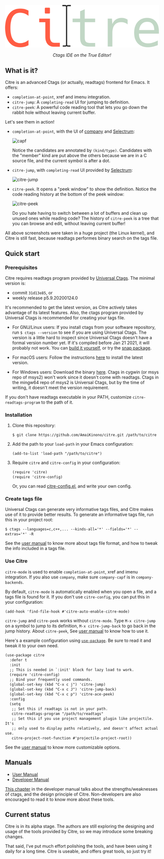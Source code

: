 <p align="center">
  <img src="logo.svg" alt="logo">
</p>

<p align="center"><i>Ctags IDE on the True Editor!</i></p>

## What is it?

Citre is an advanced Ctags (or actually, readtags) frontend for Emacs. It
offers:

- `completion-at-point`, xref and imenu integration.
- `citre-jump`: A `completing-read` UI for jumping to definition.
- `citre-peek`: A powerful code reading tool that lets you go down the rabbit
  hole without leaving current buffer.

Let's see them in action!

- `completion-at-point`, with the UI of
  [company](https://company-mode.github.io/) and
  [Selectrum](https://github.com/raxod502/selectrum):

  ![capf](capf.jpg)

  Notice the candidates are annotated by `(kind/type)`. Candidates with the
  "member" kind are put above the others because we are in a C source file, and
  the current symbol is after a dot.

- `citre-jump`, with `completing-read` UI provided by
  [Selectrum](https://github.com/raxod502/selectrum):

  ![citre-jump](citre-jump.jpg)

- `citre-peek`. It opens a "peek window" to show the definition. Notice the
  code reading history at the bottom of the peek window:

  ![citre-peek](citre-peek.jpg)

  Do you hate having to switch between a lot of buffers and clean up unused
  ones while reading code? The history of `citre-peek` is a tree that you can
  browse and edit, without leaving current buffer!

All above screenshots were taken in a huge project (the Linux kernel), and
Citre is still fast, because readtags performes binary search on the tags file.

## Quick start

### Prerequisites

Citre requires readtags program provided by [Universal
Ctags](https://github.com/universal-ctags/ctags). The minimal version is:

- commit `31d13e85`, or
- weekly release p5.9.20200124.0

It's recommended to get the latest version, as Citre actively takes advantage
of its latest features. Also, the ctags program provided by Universal Ctags is
recommended for creating your tags file.

- For GNU/Linux users: If you install ctags from your software repository, run
  `$ ctags --version` to see if you are using Universal Ctags. The version is a
  little hard to inspect since Universal Ctags doesn't have a formal version
  number yet. If it's compiled before Jan 21 2021, it will probably not work.
  You can [build it
  yourself](https://github.com/universal-ctags/ctags#how-to-build-and-install),
  or try the [snap package](https://github.com/universal-ctags/ctags-snap).

- For macOS users: Follow the instructions
  [here](https://github.com/universal-ctags/homebrew-universal-ctags) to
  install the latest version.

- For Windows users: Download the binary
  [here](https://github.com/universal-ctags/ctags-win32). Ctags in cygwin (or
  msys repo of msys2) won't work since it doesn't come with readtags. Ctags in
  the mingw64 repo of msys2 is Universal Ctags, but by the time of writing, it
  doesn't meet the version requirement.

If you don't have readtags executable in your PATH, customize
`citre-readtags-program` to the path of it.

### Installation

1. Clone this repository:

   ```console
   $ git clone https://github.com/AmaiKinono/citre.git /path/to/citre
   ```

2. Add the path to your `load-path` in your Emacs configuration:

   ```elisp
   (add-to-list 'load-path "/path/to/citre")
   ```

3. Require `citre` and `citre-config` in your configuration:

   ```elisp
   (require 'citre)
   (require 'citre-config)
   ```

   Or, you can read [citre-config.el](citre-config.el), and write your own
   config.

### Create tags file

Universal Ctags can generate very informative tags files, and Citre makes use
of it to provide better results. To generate an informative tags file, run this
in your project root:

```console
$ ctags --languages=c,c++,... --kinds-all='*' --fields='*' --extras='*' -R
```

See the [user manual](docs/user-manual/about-tags-file.md) to know more about
tags file format, and how to tweak the info included in a tags file.

### Use Citre

`citre-mode` is used to enable `completion-at-point`, xref and imenu
integration. If you also use `company`, make sure `company-capf` is in
`company-backends`.

By default, `citre-mode` is automatically enabled when you open a file, and a
tags file is found for it. If you don't use `citre-config`, you can put this in
your configuration:

``` elisp
(add-hook 'find-file-hook #'citre-auto-enable-citre-mode)
```

`citre-jump` and `citre-peek` works without `citre-mode`. Type `M-x citre-jump`
on a symbol to jump to its definition, `M-x citre-jump-back` to go back in the
jump history. About `citre-peek`, See [user
manual](docs/user-manual/citre-peek.md) to know how to use it.

Here's a example configuration using
[`use-package`](https://github.com/jwiegley/use-package). Be sure to read it
and tweak it to your own need.

``` elisp
(use-package citre
  :defer t
  :init
  ;; This is needed in `:init' block for lazy load to work.
  (require 'citre-config)
  ;; Bind your frequently used commands.
  (global-set-key (kbd "C-x c j") 'citre-jump)
  (global-set-key (kbd "C-x c J") 'citre-jump-back)
  (global-set-key (kbd "C-x c p") 'citre-ace-peek)
  :config
  (setq
   ;; Set this if readtags is not in your path.
   citre-readtags-program "/path/to/readtags"
   ;; Set this if you use project management plugin like projectile.  It's
   ;; only used to display paths relatively, and doesn't affect actual use.
   citre-project-root-function #'projectile-project-root))
```

See the [user manual](docs/user-manual/toc.md) to know more customizable
options.

## Manuals

- [User Manual](docs/user-manual/toc.md)
- [Developer Manual](docs/developer-manual/toc.md)

[This chapter](docs/developer-manual/design-principle.md) in the developer
manual talks about the strengths/weaknesses of ctags, and the design principle
of Citre. Non-developers are also encouraged to read it to know more about
these tools.

## Current status

Citre is in its alpha stage. The authors are still exploring the designing and
usage of the tools provided by Citre, so we may introduce some breaking
changes.

That said, I've put much effort polishing the tools, and have been using it
daily for a long time. Citre is useable, and offers great tools, so just try
it!
